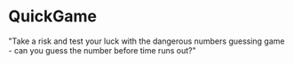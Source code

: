 # QuickGame
"Take a risk and test your luck with the dangerous numbers guessing game - can you guess the number before time runs out?"
